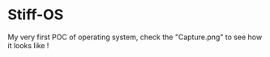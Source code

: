# Stiff-OS
My very first POC of operating system, check the "Capture.png" to see how it looks like !
